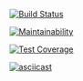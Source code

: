 [![Build Status](https://travis-ci.org/ramzesnic/project-lvl3-s456.svg?branch=master)](https://travis-ci.org/ramzesnic/project-lvl3-s456)

[![Maintainability](https://api.codeclimate.com/v1/badges/b232762afe1c4016dba2/maintainability)](https://codeclimate.com/github/ramzesnic/project-lvl3-s456/maintainability)

[![Test Coverage](https://api.codeclimate.com/v1/badges/b232762afe1c4016dba2/test_coverage)](https://codeclimate.com/github/ramzesnic/project-lvl3-s456/test_coverage)

[![asciicast](https://asciinema.org/a/N4N3bCnCQI3eSxZmzwv3zBwOr.svg)](https://asciinema.org/a/N4N3bCnCQI3eSxZmzwv3zBwOr)